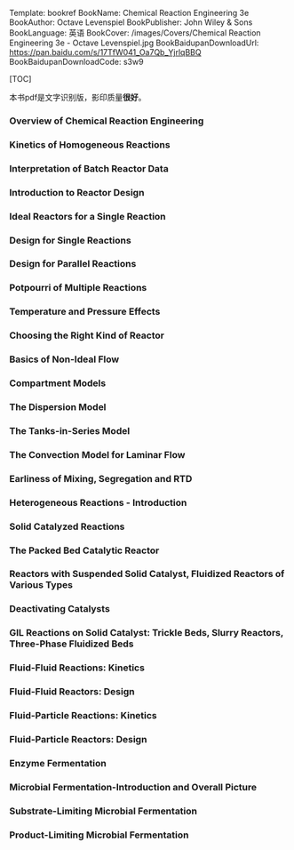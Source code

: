 Template: bookref
BookName: Chemical Reaction Engineering 3e
BookAuthor: Octave Levenspiel
BookPublisher: John Wiley & Sons
BookLanguage: 英语
BookCover: /images/Covers/Chemical Reaction Engineering 3e - Octave Levenspiel.jpg
BookBaidupanDownloadUrl: https://pan.baidu.com/s/17TfW041_Oa7Qb_YjrlqBBQ 
BookBaidupanDownloadCode: s3w9

[TOC]

本书pdf是文字识别版，影印质量**很好**。


### Overview of Chemical Reaction Engineering

### Kinetics of Homogeneous Reactions

### Interpretation of Batch Reactor Data

### Introduction to Reactor Design

### Ideal Reactors for a Single Reaction

### Design for Single Reactions

### Design for Parallel Reactions

### Potpourri of Multiple Reactions

### Temperature and Pressure Effects

### Choosing the Right Kind of Reactor

### Basics of Non-Ideal Flow

### Compartment Models

### The Dispersion Model

### The Tanks-in-Series Model

### The Convection Model for Laminar Flow

### Earliness of Mixing, Segregation and RTD

### Heterogeneous Reactions - Introduction

### Solid Catalyzed Reactions

### The Packed Bed Catalytic Reactor
### Reactors with Suspended Solid Catalyst, Fluidized Reactors of Various Types

### Deactivating Catalysts

### GIL Reactions on Solid Catalyst: Trickle Beds, Slurry Reactors, Three-Phase Fluidized Beds

### Fluid-Fluid Reactions: Kinetics

### Fluid-Fluid Reactors: Design

### Fluid-Particle Reactions: Kinetics
### Fluid-Particle Reactors: Design

### Enzyme Fermentation

### Microbial Fermentation-Introduction and Overall Picture 

### Substrate-Limiting Microbial Fermentation

### Product-Limiting Microbial Fermentation

### 